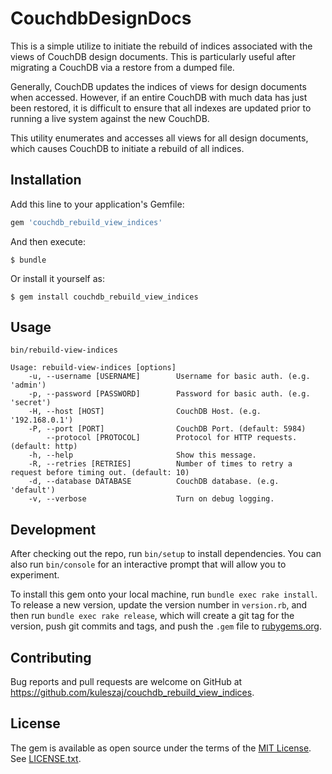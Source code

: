 # CouchdbDesignDocs

This is a simple utilize to initiate the rebuild of indices associated with the views of CouchDB design documents. This is particularly useful after migrating a CouchDB via a restore from a dumped file.

Generally, CouchDB updates the indices of views for design documents when accessed. However, if an entire CouchDB with much data has just been restored, it is difficult to ensure that all indexes are updated prior to running a live system against the new CouchDB.

This utility enumerates and accesses all views for all design documents, which causes CouchDB to initiate a rebuild of all indices.

## Installation

Add this line to your application's Gemfile:

```ruby
gem 'couchdb_rebuild_view_indices'
```

And then execute:

    $ bundle

Or install it yourself as:

    $ gem install couchdb_rebuild_view_indices

## Usage

```
bin/rebuild-view-indices

Usage: rebuild-view-indices [options]
    -u, --username [USERNAME]        Username for basic auth. (e.g. 'admin')
    -p, --password [PASSWORD]        Password for basic auth. (e.g. 'secret')
    -H, --host [HOST]                CouchDB Host. (e.g. '192.168.0.1')
    -P, --port [PORT]                CouchDB Port. (default: 5984)
        --protocol [PROTOCOL]        Protocol for HTTP requests. (default: http)
    -h, --help                       Show this message.
    -R, --retries [RETRIES]          Number of times to retry a request before timing out. (default: 10)
    -d, --database DATABASE          CouchDB database. (e.g. 'default')
    -v, --verbose                    Turn on debug logging.
```

## Development

After checking out the repo, run `bin/setup` to install dependencies. You can also run `bin/console` for an interactive prompt that will allow you to experiment.

To install this gem onto your local machine, run `bundle exec rake install`. To release a new version, update the version number in `version.rb`, and then run `bundle exec rake release`, which will create a git tag for the version, push git commits and tags, and push the `.gem` file to [rubygems.org](https://rubygems.org).

## Contributing

Bug reports and pull requests are welcome on GitHub at https://github.com/kuleszaj/couchdb_rebuild_view_indices.

## License

The gem is available as open source under the terms of the [MIT License](http://opensource.org/licenses/MIT). See [LICENSE.txt](LICENSE.txt).
